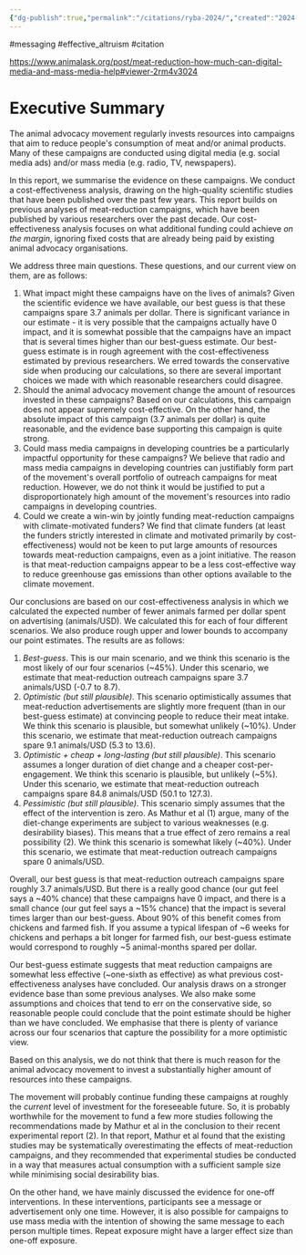 ```yaml
---
{"dg-publish":true,"permalink":"/citations/ryba-2024/","created":"2024-10-08T11:52:53.473+01:00","updated":"2025-09-28T23:41:54.573+01:00"}
---
```


#messaging #effective_altruism #citation 

https://www.animalask.org/post/meat-reduction-how-much-can-digital-media-and-mass-media-help#viewer-2rm4v3024

# **Executive Summary**

The animal advocacy movement regularly invests resources into campaigns that aim to reduce people's consumption of meat and/or animal products. Many of these campaigns are conducted using digital media (e.g. social media ads) and/or mass media (e.g. radio, TV, newspapers).

In this report, we summarise the evidence on these campaigns. We conduct a cost-effectiveness analysis, drawing on the high-quality scientific studies that have been published over the past few years. This report builds on previous analyses of meat-reduction campaigns, which have been published by various researchers over the past decade. Our cost-effectiveness analysis focuses on what additional funding could achieve _on the margin_, ignoring fixed costs that are already being paid by existing animal advocacy organisations.

We address three main questions. These questions, and our current view on them, are as follows:

1. What impact might these campaigns have on the lives of animals? Given the scientific evidence we have available, our best guess is that these campaigns spare 3.7 animals per dollar. There is significant variance in our estimate - it is very possible that the campaigns actually have 0 impact, and it is somewhat possible that the campaigns have an impact that is several times higher than our best-guess estimate. Our best-guess estimate is in rough agreement with the cost-effectiveness estimated by previous researchers. We erred towards the conservative side when producing our calculations, so there are several important choices we made with which reasonable researchers could disagree.
2. Should the animal advocacy movement change the amount of resources invested in these campaigns? Based on our calculations, this campaign does not appear supremely cost-effective. On the other hand, the absolute impact of this campaign (3.7 animals per dollar) is quite reasonable, and the evidence base supporting this campaign is quite strong.
3. Could mass media campaigns in developing countries be a particularly impactful opportunity for these campaigns? We believe that radio and mass media campaigns in developing countries can justifiably form part of the movement's overall portfolio of outreach campaigns for meat reduction. However, we do not think it would be justified to put a disproportionately high amount of the movement's resources into radio campaigns in developing countries.
4. Could we create a win-win by jointly funding meat-reduction campaigns with climate-motivated funders? We find that climate funders (at least the funders strictly interested in climate and motivated primarily by cost-effectiveness) would not be keen to put large amounts of resources towards meat-reduction campaigns, even as a joint initiative. The reason is that meat-reduction campaigns appear to be a less cost-effective way to reduce greenhouse gas emissions than other options available to the climate movement.
    

Our conclusions are based on our cost-effectiveness analysis in which we calculated the expected number of fewer animals farmed per dollar spent on advertising (animals/USD). We calculated this for each of four different scenarios. We also produce rough upper and lower bounds to accompany our point estimates. The results are as follows:

1. _Best-guess_. This is our main scenario, and we think this scenario is the most likely of our four scenarios (~45%). Under this scenario, we estimate that meat-reduction outreach campaigns spare 3.7 animals/USD (-0.7 to 8.7).
2. _Optimistic (but still plausible)_. This scenario optimistically assumes that meat-reduction advertisements are slightly more frequent (than in our best-guess estimate) at convincing people to reduce their meat intake. We think this scenario is plausible, but somewhat unlikely (~10%). Under this scenario, we estimate that meat-reduction outreach campaigns spare 9.1 animals/USD (5.3 to 13.6).
3. _Optimistic + cheap + long-lasting (but still plausible)_. This scenario assumes a longer duration of diet change and a cheaper cost-per-engagement. We think this scenario is plausible, but unlikely (~5%). Under this scenario, we estimate that meat-reduction outreach campaigns spare 84.8 animals/USD (50.1 to 127.3).
4. _Pessimistic (but still plausible)_. This scenario simply assumes that the effect of the intervention is zero. As Mathur et al (1) argue, many of the diet-change experiments are subject to various weaknesses (e.g. desirability biases). This means that a true effect of zero remains a real possibility (2). We think this scenario is somewhat likely (~40%). Under this scenario, we estimate that meat-reduction outreach campaigns spare 0 animals/USD.

Overall, our best guess is that meat-reduction outreach campaigns spare roughly 3.7 animals/USD. But there is a really good chance (our gut feel says a ~40% chance) that these campaigns have 0 impact, and there is a small chance (our gut feel says a ~15% chance) that the impact is several times larger than our best-guess. About 90% of this benefit comes from chickens and farmed fish. If you assume a typical lifespan of ~6 weeks for chickens and perhaps a bit longer for farmed fish, our best-guess estimate would correspond to roughly ~5 animal-months spared per dollar.

Our best-guess estimate suggests that meat reduction campaigns are somewhat less effective (~one-sixth as effective) as what previous cost-effectiveness analyses have concluded. Our analysis draws on a stronger evidence base than some previous analyses. We also make some assumptions and choices that tend to err on the conservative side, so reasonable people could conclude that the point estimate should be higher than we have concluded. We emphasise that there is plenty of variance across our four scenarios that capture the possibility for a more optimistic view.

Based on this analysis, we do not think that there is much reason for the animal advocacy movement to invest a substantially higher amount of resources into these campaigns. 

The movement will probably continue funding these campaigns at roughly the _current_ level of investment for the foreseeable future. So, it is probably worthwhile for the movement to fund a few more studies following the recommendations made by Mathur et al in the conclusion to their recent experimental report (2). In that report, Mathur et al found that the existing studies may be systematically overestimating the effects of meat-reduction campaigns, and they recommended that experimental studies be conducted in a way that measures actual consumption with a sufficient sample size while minimising social desirability bias.

On the other hand, we have mainly discussed the evidence for one-off interventions. In these interventions, participants see a message or advertisement only one time. However, it is also possible for campaigns to use mass media with the intention of showing the same message to each person multiple times. Repeat exposure might have a larger effect size than one-off exposure.